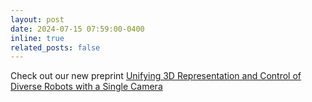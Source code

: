 ```yaml
---
layout: post
date: 2024-07-15 07:59:00-0400
inline: true
related_posts: false
---
```


Check out our new preprint [Unifying 3D Representation and Control of Diverse Robots with a Single Camera](https://arxiv.org/abs/2407.08722)

